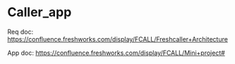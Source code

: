 # Caller_app

Req doc:
https://confluence.freshworks.com/display/FCALL/Freshcaller+Architecture

App doc:
https://confluence.freshworks.com/display/FCALL/Mini+project#
